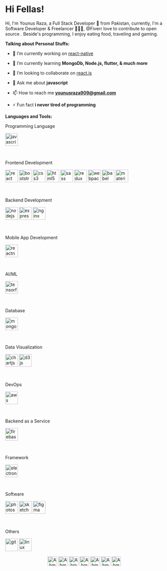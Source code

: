 <h1>Hi Fellas!</h1>
<p>Hi, I'm Younus Raza, a Full Stack Developer 🚀 from Pakistan, currently, I'm a Software Developer & Freelancer 👨🏽‍💻, @Fiverr love to contribute to open source . Beside's programming, I enjoy eating food, traveling and gaming.</p>

<b>Talking about Personal Stuffs:</b>

- 🔭 I’m currently working on [react-native](#)

- 🌱 I’m currently learning **MongoDb, Node.js, flutter, & much more**

- 👯 I’m looking to collaborate on [react.js](#)

<!-- - 👨‍💻 All of my projects are available at [https://hamsahmedansari.github.io/](https://hamsahmedansari.github.io/) -->

- 💬 Ask me about **javascript**

- 📫 How to reach me **younusraza909@gmail.com**

- ⚡ Fun fact **i never tired of programming**

<b>Languages and Tools:</b>

<p>Programming Language </p>
<p align="left">
  <img
    src="https://upload.wikimedia.org/wikipedia/commons/thumb/9/99/Unofficial_JavaScript_logo_2.svg/1024px-Unofficial_JavaScript_logo_2.svg.png"
    alt="javascript"
    width="40"
    height="40"
    style="display: inline-block;"
  />
</p>

<br />

<p>Frontend Development </p>
<p>
  <img
    src="https://upload.wikimedia.org/wikipedia/commons/thumb/a/a7/React-icon.svg/1280px-React-icon.svg.png"
    alt="react"
    width="40"
    height="40"
    style="display: inline-block;"
  />
  <img
    src="https://upload.wikimedia.org/wikipedia/commons/thumb/b/b2/Bootstrap_logo.svg/512px-Bootstrap_logo.svg.png"
    alt="bootstrap"
    width="40"
    height="40"
    style="display: inline-block;"
  />
  <img
    src="https://upload.wikimedia.org/wikipedia/commons/thumb/d/d5/CSS3_logo_and_wordmark.svg/726px-CSS3_logo_and_wordmark.svg.png"
    alt="css3"
    width="40"
    height="40"
    style="display: inline-block;"
  />
  <img
    src="https://upload.wikimedia.org/wikipedia/commons/thumb/6/61/HTML5_logo_and_wordmark.svg/512px-HTML5_logo_and_wordmark.svg.png"
    alt="html5"
    width="40"
    height="40"
    style="display: inline-block;"
  />
  <img
    src="https://upload.wikimedia.org/wikipedia/commons/thumb/9/96/Sass_Logo_Color.svg/1024px-Sass_Logo_Color.svg.png"
    alt="sass"
    width="40"
    height="40"
    style="display: inline-block;"
  />
  <img
    src="https://cdn.iconscout.com/icon/free/png-256/redux-283024.png"
    alt="redux"
    width="40"
    height="40"
    style="display: inline-block;"
  />
  <img
    src="https://seeklogo.com/images/W/webpack-logo-9E66EE203A-seeklogo.com.png"
    alt="webpack"
    width="40"
    height="40"
    style="display: inline-block;"
  />
  <img
    src="https://www.lambdatest.com/blog/wp-content/uploads/2018/06/babel.png"
    alt="babel"
    width="40"
    height="40"
    style="display: inline-block;"
  />
  <img
    src="https://simg.nicepng.com/png/small/169-1696332_materialize-logo-materialize-css-logo.png"
    alt="materialize"
    width="40"
    height="40"
    style="display: inline-block;"
  />
</p>

<br />
<p>Backend Development </p>
<p>
  <img
    src="https://devicons.github.io/devicon/devicon.git/icons/nodejs/nodejs-original-wordmark.svg"
    alt="nodejs"
    width="40"
    height="40"
    style="display: inline-block;"
  />
  <img
    src="https://devicons.github.io/devicon/devicon.git/icons/express/express-original-wordmark.svg"
    alt="express"
    width="40"
    height="40"
    style="display: inline-block;"
  />
  <img
    src="https://devicons.github.io/devicon/devicon.git/icons/nginx/nginx-original.svg"
    alt="nginx"
    width="40"
    height="40"
    style="display: inline-block;"
  />
</p>

<br />
<p>Mobile App Development </p>
<p>
  <img
    src="https://reactnative.dev/img/header_logo.svg"
    alt="reactnative"
    width="40"
    height="40"
    style="display: inline-block;"
  />
</p>
<br />
<p>AI/ML </p>
<p>
  <img
    src="https://www.vectorlogo.zone/logos/tensorflow/tensorflow-icon.svg"
    alt="tensorflow"
    width="40"
    height="40"
    style="display: inline-block;"
  />
</p>

<br />
<p>Database</p>
<p>
  <img
    src="https://devicons.github.io/devicon/devicon.git/icons/mongodb/mongodb-original-wordmark.svg"
    alt="mongodb"
    width="40"
    height="40"
    style="display: inline-block;"
  />
</p>
<br />
<p>
  Data Visualization
</p>
<p>
  <img
    src="https://www.chartjs.org/media/logo-title.svg"
    alt="chartjs"
    width="40"
    height="40"
    style="display: inline-block;"
  />
  <img
    src="https://devicons.github.io/devicon/devicon.git/icons/d3js/d3js-original.svg"
    alt="d3js"
    width="40"
    height="40"
    style="display: inline-block;"
  />
</p>

<br />
<p>DevOps</p>
<p>
  <img
    src="https://devicons.github.io/devicon/devicon.git/icons/amazonwebservices/amazonwebservices-original-wordmark.svg"
    alt="aws"
    width="40"
    height="40"
    style="display: inline-block;"
  />
</p>

<br />
<p>Backend as a Service </p>
<p>
  <img
    src="https://www.vectorlogo.zone/logos/firebase/firebase-icon.svg"
    alt="firebase"
    width="40"
    height="40"
    style="display: inline-block;"
  />
</p>

<br />
<p>Framework</p>
<p>
  <img
    src="https://devicons.github.io/devicon/devicon.git/icons/electron/electron-original.svg"
    alt="electron"
    width="40"
    height="40"
    style="display: inline-block;"
  />
</p>
<br />
<p>Software</p>
<p>
  <img
    src="https://devicons.github.io/devicon/devicon.git/icons/photoshop/photoshop-plain.svg"
    alt="photoshop"
    width="40"
    height="40"
    style="display: inline-block;"
  />
  <img
    src="https://www.vectorlogo.zone/logos/sketchapp/sketchapp-icon.svg"
    alt="sketch"
    width="40"
    height="40"
    style="display: inline-block;"
  />
  <img
    src="https://www.vectorlogo.zone/logos/figma/figma-icon.svg"
    alt="figma"
    width="40"
    height="40"
    style="display: inline-block;"
  />
</p>
<br />
<p>Others</p>
<p>
  <img
    src="https://www.vectorlogo.zone/logos/git-scm/git-scm-icon.svg"
    alt="git"
    width="40"
    height="40"
    style="display: inline-block;"
  />
  <img
    src="https://devicons.github.io/devicon/devicon.git/icons/linux/linux-original.svg"
    alt="linux"
    width="40"
    height="40"
    style="display: inline-block;"
  />
</p>


<p align="center">
<a href="https://twitter.com/AhmedrAshraf" target="blank"><img align="center" src="https://cdn.jsdelivr.net/npm/simple-icons@3.0.1/icons/twitter.svg" alt="AhmedrAshraf" height="30" width="30" /></a>
<a href="https://www.linkedin.com/in/ahmed-ashraf-64899a192/" target="blank"><img align="center" src="https://cdn.jsdelivr.net/npm/simple-icons@3.0.1/icons/linkedin.svg" alt="AhmedrAshraf" height="30" width="30" /></a>
<a href="https://stackoverflow.com/users/11849066/ahmed-raza" target="blank"><img align="center" src="https://cdn.jsdelivr.net/npm/simple-icons@3.0.1/icons/stackoverflow.svg" alt="AhmedrAshraf" height="30" width="30" /></a>
<a href="https://www.facebook.com/profile.php?id=100036508775611" target="blank"><img align="center" src="https://cdn.jsdelivr.net/npm/simple-icons@3.0.1/icons/facebook.svg" alt="Ahmed Ashraf" height="30" width="30" /></a>
<a href="https://instagram.com/ahmedrashraf" target="blank"><img align="center" src="https://cdn.jsdelivr.net/npm/simple-icons@3.0.1/icons/instagram.svg" alt="AhmedrAshraf" height="30" width="30" /></a>
<a href="https://fiverr.com/ahmedrashraf" target="blank"><img align="center" src="https://cdn.jsdelivr.net/npm/simple-icons@3.0.1/icons/fiverr.svg" alt="AhmedrAshraf" height="30" width="30" /></a>
<a href="https://wa.me/+923310334392?text=Hi there 👋" target="blank"><img align="center" src="https://cdn3.iconfinder.com/data/icons/social-media-black-white-2/512/BW_Whatsapp_2_glyph_svg-512.png" alt="AhmedrAshraf" height="30" width="30" /></a>
</p>
